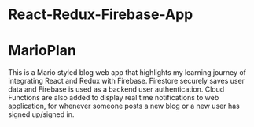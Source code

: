 # React-Redux-Firebase-App

# MarioPlan

This is a Mario styled blog web app that highlights my learning journey of integrating React and Redux with Firebase. Firestore securely saves user data and Firebase is used as a backend user authentication. Cloud Functions are also added to display real time notifications to web application, for whenever someone posts a new blog or a new user has signed up/signed in. 
